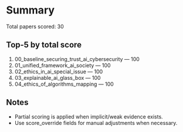 # Summary

Total papers scored: 30

## Top-5 by total score
1. 00_baseline_securing_trust_ai_cybersecurity — 100
2. 01_unified_framework_ai_society — 100
3. 02_ethics_in_ai_special_issue — 100
4. 03_explainable_ai_glass_box — 100
5. 04_ethics_of_algorithms_mapping — 100

## Notes
- Partial scoring is applied when implicit/weak evidence exists.
- Use score_override fields for manual adjustments when necessary.
